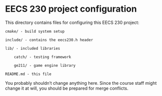 # EECS 230 project configuration

This directory contains files for configuring this EECS 230 project:

    cmake/ - build system setup
    
    include/ - contains the eecs230.h header

    lib/ - included libraries

        catch/ - testing framework

        ge211/ - game engine library
        
    README.md - this file

You probably shouldn’t change anything here. Since the course staff
might change it at will, you should be prepared for merge conflicts.
